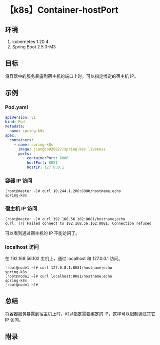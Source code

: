 # 【k8s】Container-hostPort

## 环境

1. kubernetes 1.20.4
2. Spring Boot 2.5.0-M3

## 目标

将容器中的服务暴露到宿主机的端口上时，可以指定绑定的宿主机 IP。

## 示例

### Pod.yaml

```yaml
apiVersion: v1
kind: Pod
metadata:
  name: spring-k8s
spec:
  containers:
    - name: spring-k8s
      image: jiangbo920827/spring-k8s:liveness
      ports:
        - containerPort: 8080
          hostPort: 8081
          hostIP: 127.0.0.1
```

### 容器 IP 访问

```
[root@master ~]# curl 10.244.1.200:8080/hostname;echo
spring-k8s
```

### 宿主机 IP 访问

```
[root@master ~]# curl 192.168.56.102:8081/hostname;echo
curl: (7) Failed connect to 192.168.56.102:8081; Connection refused
```
可以看到通过宿主机的 IP 不能访问了。

### localhost 访问

在 192.168.56.102 主机上，通过 localhost 和 127.0.0.1 访问。

```
[root@node1 ~]# curl 127.0.0.1:8081/hostname;echo
spring-k8s
[root@node1 ~]# curl localhost:8081/hostname;echo
spring-k8s
[root@node1 ~]#
```

## 总结

将容器服务暴露到宿主机上时，可以指定需要绑定的 IP，这样可以限制通过其它 IP 访问。

## 附录
